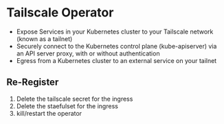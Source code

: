 # Tailscale Operator

- Expose Services in your Kubernetes cluster to your Tailscale network (known as a tailnet)
- Securely connect to the Kubernetes control plane (kube-apiserver) via an API server proxy, with or without authentication
- Egress from a Kubernetes cluster to an external service on your tailnet

## Re-Register 

1. Delete the tailscale secret for the ingress
2. Delete the staefulset for the ingress
3. kill/restart the operator
